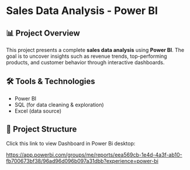 # Sales Data Analysis - Power BI

## 📊 Project Overview
This project presents a complete **sales data analysis** using **Power BI**. The goal is to uncover insights such as revenue trends, top-performing products, and customer behavior through interactive dashboards.

## 🛠 Tools & Technologies
- Power BI
- SQL (for data cleaning & exploration)
- Excel (data source)

## 📁 Project Structure

Click this link to view Dashboard in Power Bi desktop:

https://app.powerbi.com/groups/me/reports/eea569cb-1e4d-4a3f-ab10-fb700673bf38/96ad96d096b097a31dbb?experience=power-bi
